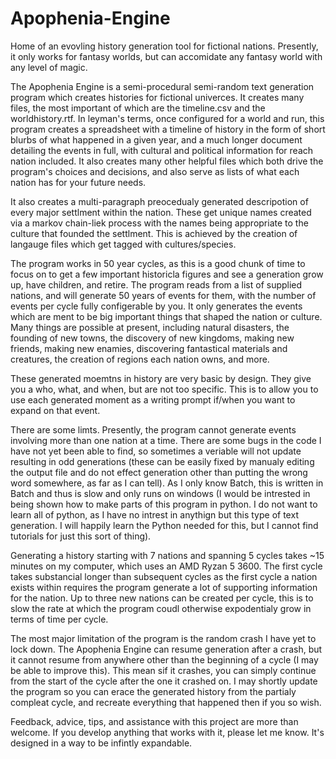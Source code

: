 # Apophenia-Engine
Home of an evovling history generation tool for fictional nations. Presently, it only works for fantasy worlds, but can accomidate any fantasy world with any level of magic.

The Apophenia Engine is a semi-procedural semi-random text generation program which creates histories for fictional univerces. It creates many files, the most important of which are the timeline.csv and the worldhistory.rtf. In leyman's terms, once configured for a world and run, this program creates a spreadsheet with a timeline of history in the form of short blurbs of what happened in a given year, and a much longer document detailing the events in full, with cultural and political information for reach nation included. It also creates many other helpful files which both drive the program's choices and decisions, and also serve as lists of what each nation has for your future needs.

It also creates a multi-paragraph preocedualy generated descripotion of every major settlment within the nation. These get unique names created via a markov chain-liek process with the names being appropriate to the culture that founded the settlment. This is achieved by the creation of langauge files which get tagged with cultures/species.

The program works in 50 year cycles, as this is a good chunk of time to focus on to get a few important historicla figures and see a generation grow up, have children, and retire. The program reads from a list of supplied nations, and will generate 50 years of events for them, with the number of events per cycle fully configerable by you. It only generates the events which are ment to be big important things that shaped the nation or culture. Many things are possible at present, including natural disasters, the founding of new towns, the discovery of new kingdoms, making new friends, making new enamies, discovering fantastical materials and creatures, the creation of regions each nation owns, and more.

These generated moemtns in history are very basic by design. They give you a who, what, and when, but are not too specific. This is to allow you to use each generated moment as a writing prompt if/when you want to expand on that event.

There are some limts. Presently, the program cannot generate events involving more than one nation at a time. There are some bugs in the code I have not yet been able to find, so sometimes a veriable will not update resulting in odd generations (these can be easily fixed by manualy editing the output file and do not effect generation other than putting the wrong word somewhere, as far as I can tell). As I only know Batch, this is written in Batch and thus is slow and only runs on windows (I would be intrested in being shown how to make parts of this program in python. I do not want to learn all of python, as I have no intrest in anythign but this type of text generation. I will happily learn the Python needed for this, but I cannot find tutorials for just this sort of thing).

Generating a history starting with 7 nations and spanning 5 cycles takes ~15 minutes on my computer, which uses an AMD Ryzan 5 3600. The first cycle takes substancial longer than subsequent cycles as the first cycle a nation exists within requires the program generate a lot of supporting information for the nation. Up to three new nations can be created per cycle, this is to slow the rate at which the program coudl otherwise expodentialy grow in terms of time per cycle.

The most major limitation of the program is the random crash I have yet to lock down. The Apophenia Engine can resume generation after a crash, but it cannot resume from anywhere other than the beginning of a cycle (I may be able to improve this). This mean sif it crashes, you can simply continue from the start of the cycle after the one it crashed on. I may shortly update the program so you can erace the generated history from the partialy compleat cycle, and recreate everything that happened then if you so wish.

Feedback, advice, tips, and assistance with this project are more than welcome. If you develop anything that works with it, please let me know. It's designed in a way to be infintly expandable.
